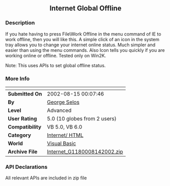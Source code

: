 ﻿<div align="center">

## Internet Global Offline


</div>

### Description

If you hate having to press File\Work Offline in the menu command of IE to work offline, then you will like this. A simple click of an icon in the system tray allows you to change your internet online status. Much simpler and easier than using the menu commands. Also Icon tells you quickly if you are working online or offline. Tested only on Win2K.

Note: This uses APIs to set global offline status.
 
### More Info
 


<span>             |<span>
---                |---
**Submitted On**   |2002-08-15 00:07:46
**By**             |[George Selos](https://github.com/Planet-Source-Code/PSCIndex/blob/master/ByAuthor/george-selos.md)
**Level**          |Advanced
**User Rating**    |5.0 (10 globes from 2 users)
**Compatibility**  |VB 5\.0, VB 6\.0
**Category**       |[Internet/ HTML](https://github.com/Planet-Source-Code/PSCIndex/blob/master/ByCategory/internet-html__1-34.md)
**World**          |[Visual Basic](https://github.com/Planet-Source-Code/PSCIndex/blob/master/ByWorld/visual-basic.md)
**Archive File**   |[Internet\_G1180008142002\.zip](https://github.com/Planet-Source-Code/george-selos-internet-global-offline__1-37940/archive/master.zip)

### API Declarations

All relevant APIs are included in zip file





